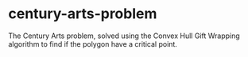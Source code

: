 # century-arts-problem
The Century Arts problem, solved using the Convex Hull Gift Wrapping algorithm to find if the polygon have a critical point.
